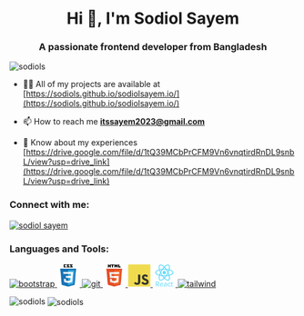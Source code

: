 <h1 align="center">Hi 👋, I'm Sodiol Sayem</h1>
<h3 align="center">A passionate frontend developer from Bangladesh</h3>

<p align="left"> <img src="https://komarev.com/ghpvc/?username=sodiols&label=Profile%20views&color=0e75b6&style=flat" alt="sodiols" /> </p>

- 👨‍💻 All of my projects are available at [https://sodiols.github.io/sodiolsayem.io/](https://sodiols.github.io/sodiolsayem.io/)

- 📫 How to reach me **itssayem2023@gmail.com**

- 📄 Know about my experiences [https://drive.google.com/file/d/1tQ39MCbPrCFM9Vn6vnqtirdRnDL9snbL/view?usp=drive_link](https://drive.google.com/file/d/1tQ39MCbPrCFM9Vn6vnqtirdRnDL9snbL/view?usp=drive_link)

<h3 align="left">Connect with me:</h3>
<p align="left">
<a href="https://fb.com/sodiol sayem" target="blank"><img align="center" src="https://raw.githubusercontent.com/rahuldkjain/github-profile-readme-generator/master/src/images/icons/Social/facebook.svg" alt="sodiol sayem" height="30" width="40" /></a>
</p>

<h3 align="left">Languages and Tools:</h3>
<p align="left"> <a href="https://getbootstrap.com" target="_blank" rel="noreferrer"> <img src="https://encrypted-tbn0.gstatic.com/images?q=tbn:ANd9GcTnzPARCn8561O56rjiOivsG0fDUuJbLJ8nGVzlv6qDCA&s" alt="bootstrap" width="40" height="40"/> </a> <a href="https://www.w3schools.com/css/" target="_blank" rel="noreferrer"> <img src="https://raw.githubusercontent.com/devicons/devicon/master/icons/css3/css3-original-wordmark.svg" alt="css3" width="40" height="40"/> </a> <a href="https://git-scm.com/" target="_blank" rel="noreferrer"> <img src="https://www.vectorlogo.zone/logos/git-scm/git-scm-icon.svg" alt="git" width="40" height="40"/> </a> <a href="https://www.w3.org/html/" target="_blank" rel="noreferrer"> <img src="https://raw.githubusercontent.com/devicons/devicon/master/icons/html5/html5-original-wordmark.svg" alt="html5" width="40" height="40"/> </a> <a href="https://developer.mozilla.org/en-US/docs/Web/JavaScript" target="_blank" rel="noreferrer"> <img src="https://raw.githubusercontent.com/devicons/devicon/master/icons/javascript/javascript-original.svg" alt="javascript" width="40" height="40"/> </a> <a href="https://reactjs.org/" target="_blank" rel="noreferrer"> <img src="https://raw.githubusercontent.com/devicons/devicon/master/icons/react/react-original-wordmark.svg" alt="react" width="40" height="40"/> </a> <a href="https://tailwindcss.com/" target="_blank" rel="noreferrer"> <img src="https://www.vectorlogo.zone/logos/tailwindcss/tailwindcss-icon.svg" alt="tailwind" width="40" height="40"/> </a> </p>

<p><img align="left" src="https://github-readme-stats.vercel.app/api/top-langs?username=sodiols&show_icons=true&locale=en&layout=compact" alt="sodiols" /></p>

<p>&nbsp;<img align="center" src="https://github-readme-stats.vercel.app/api?username=sodiols&show_icons=true&locale=en" alt="sodiols" /></p>
